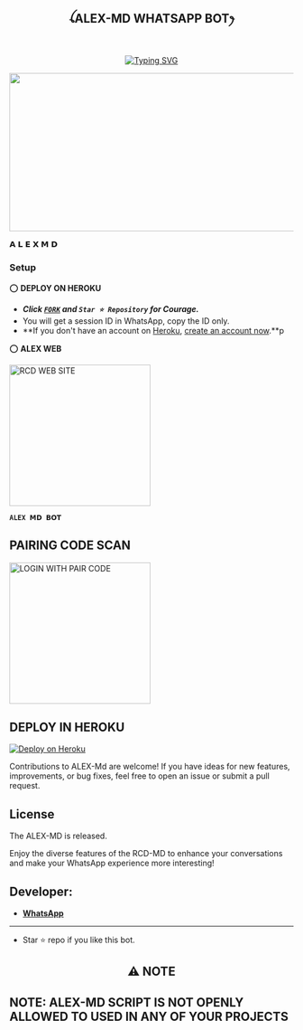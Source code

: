 
## <p align="center"> ꪶALEX-MD WHATSAPP BOTꫂ
<br>

<p align="center">
  <a href="https://git.io/typing-svg">
    <img src="https://readme-typing-svg.demolab.com?font=EB+Garamond&weight=800&size=28&duration=4000&pause=1000&color=FF0000&random=false&width=435&lines=WELCOME+TO+THE+ALEX-MD;MULTI-DEVICE+WHATSAPP+BOT;DEVELOPED+BY+ALEX+PROGRAMMER;RELEASED+DATE+NOT+RELEASED." alt="Typing SVG" />
  </a>
</p>



<img src="https://imgtr.ee/images/2024/06/14/f120b675c53d7a15d2bac7ed66d780dc.jpeg" width="540" height="280" />
</p>         𝗔 𝗟 𝗘 𝗫  𝗠 𝗗 

### Setup

⭕ **DEPLOY ON HEROKU**
   - ***Click [`FORK`](https://github.com/DEXTER-BOTS/RCD-MD/fork) and `Star ⭐ Repository` for Courage.***
   - You will get a session ID in WhatsApp, copy the ID only.
   - **If you don't have an account on [Heroku](https://signup.heroku.com/), [create an account now](https://signup.heroku.com/).**p
</p>

⭕ **ALEX WEB**

<a href="/"><img src="https://img.shields.io/badge/RCD-WEB%20SITE-red" alt="RCD WEB SITE" width="250"></a>

**`ALEX 𝗠𝗗 𝗕𝗢𝗧`**

##  PAIRING CODE SCAN

<a href="https://rcd-pair-f6b9296bccd2.herokuapp.com/"><img src="https://img.shields.io/badge/RCD-WEB%20SITE-red" alt="LOGIN WITH PAIR CODE" width="250"></a>

## DEPLOY IN HEROKU

 [![Deploy on Heroku](https://www.herokucdn.com/deploy/button.svg)](https://dashboard.heroku.com/new?button-url=https%3A%2F%2Fgithub.com%2Fpurnapurna2007%2FSend2%3Ftab%3Dreadme-ov-file&template=https://github.com/DEXTER-BOTS/RCD-MD)



   </details>
</P>


Contributions to ALEX-Md are welcome! If you have ideas for new features, improvements, or bug fixes, feel free to open an issue or submit a pull request.

## License

The ALEX-MD is released.

Enjoy the diverse features of the RCD-MD  to enhance your conversations and make your WhatsApp experience more interesting!

## Developer:
- [**WhatsApp**](https://wa.me/94723279957)

---
- Star ⭐ repo if you like this bot.

<h2 align="center"> ⚠️ NOTE  </h2>


## NOTE: ALEX-MD SCRIPT IS NOT OPENLY ALLOWED TO USED IN ANY OF YOUR PROJECTS

